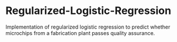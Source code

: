 # Regularized-Logistic-Regression
Implementation of regularized logistic regression to predict whether microchips from a fabrication plant passes quality assurance.
